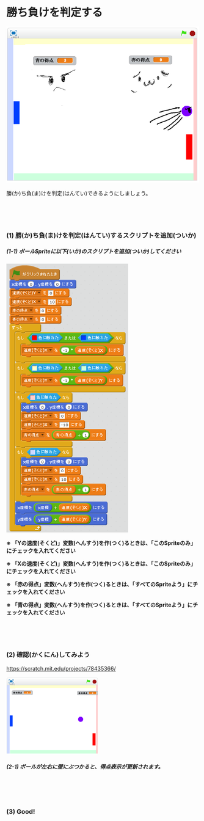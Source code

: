 # 勝ち負けを判定する

![](about.png)

勝(か)ち負(ま)けを判定(はんてい)できるようにしましょう。

<br>
<br>
<br>

### (1) 勝(か)ち負(ま)けを判定(はんてい)するスクリプトを追加(ついか)
##### (1-1) ボールSpriteに以下(いか)のスクリプトを追加(ついか)してください

![](ball_script_004b.png)

**※ 「Yの速度(そくど)」変数(へんすう)を作(つく)るときは、「このSpriteのみ」にチェックを入れてください**

**※ 「Xの速度(そくど)」変数(へんすう)を作(つく)るときは、「このSpriteのみ」にチェックを入れてください**

**※ 「赤の得点」変数(へんすう)を作(つく)るときは、「すべてのSpriteよう」にチェックを入れてください**

**※ 「青の得点」変数(へんすう)を作(つく)るときは、「すべてのSpriteよう」にチェックを入れてください**

<br>
<br>
<br>

### (2) 確認(かくにん)してみよう
https://scratch.mit.edu/projects/78435366/

![](score_scratch_001a.png)

##### (2-1) ボールが左右に壁にぶつかると、得点表示が更新されます。

<br>
<br>
<br>

### (3) Good!
